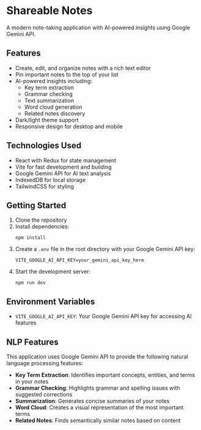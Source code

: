 # Shareable Notes

A modern note-taking application with AI-powered insights using Google Gemini API.

## Features

- Create, edit, and organize notes with a rich text editor
- Pin important notes to the top of your list
- AI-powered insights including:
  - Key term extraction
  - Grammar checking
  - Text summarization
  - Word cloud generation
  - Related notes discovery
- Dark/light theme support
- Responsive design for desktop and mobile

## Technologies Used

- React with Redux for state management
- Vite for fast development and building
- Google Gemini API for AI text analysis
- IndexedDB for local storage
- TailwindCSS for styling

## Getting Started

1. Clone the repository
2. Install dependencies:
   ```
   npm install
   ```
3. Create a `.env` file in the root directory with your Google Gemini API key:
   ```
   VITE_GOOGLE_AI_API_KEY=your_gemini_api_key_here
   ```
4. Start the development server:
   ```
   npm run dev
   ```

## Environment Variables

- `VITE_GOOGLE_AI_API_KEY`: Your Google Gemini API key for accessing AI features

## NLP Features

This application uses Google Gemini API to provide the following natural language processing features:

- **Key Term Extraction**: Identifies important concepts, entities, and terms in your notes
- **Grammar Checking**: Highlights grammar and spelling issues with suggested corrections
- **Summarization**: Generates concise summaries of your notes
- **Word Cloud**: Creates a visual representation of the most important terms
- **Related Notes**: Finds semantically similar notes based on content
